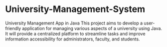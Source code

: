 # University-Management-System
University Management App in Java This project aims to develop a user-friendly application for managing various aspects of a university using Java. It will provide a centralized platform to streamline tasks and improve information accessibility for administrators, faculty, and students.
